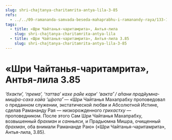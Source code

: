 ```yaml
---
slug: shri-chajtanya-charitamrita-antya-lila-3-85
refs:
  - ../../09-ramananda-samvada-beseda-mahaprabhu-i-ramanandy-raya/133-1982-05-13-a-lichnost-i-sokrovennoe-ya-ramanandy-raya.md
tags:
  - title: «Шри Чайтанья-чаритамрита», Антья-лила
    slug: shri-chajtanya-charitamrita-antya-lila
  - title: «Шри Чайтанья-чаритамрита», Антья-лила 3.85
    slug: shri-chajtanya-charitamrita-antya-lila-3-85
---
```


# «Шри Чайтанья-чаритамрита», Антья-лила 3.85

*’бхакти’, ‘према’, ‘таттва’ кахе ра̄йе кари’ ‘вакта̄’ / а̄пани прадйумна-миш́ра-саха хайа ‘ш́рота̄’* — «Шри Чайтанья Махапрабху проповедовал о преданном служении, экстатической любви и Абсолютной Истине, сделав Рамананду Рая — низкорожденного *грихастху* — проповедником. После этого Сам Шри Чайтанья Махапрабху, возвышенный *брахман* и *санньяси*, и Прадьюмна Мишра, очищенный *брахман*, оба внимали Рамананде Раю» («Шри Чайтанья-чаритамрита», Антья-лила, 3.85).

